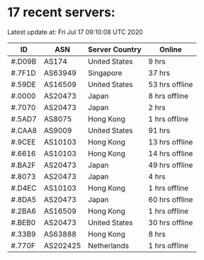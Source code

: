 # 17 recent servers:

Latest update at: Fri Jul 17 09:10:08 UTC 2020

| ID | ASN | Server Country | Online |
| -- | --- | -------------- | ------ |
| #.D09B | AS174 | United States | 9 hrs |
| #.7F1D | AS63949 | Singapore | 37 hrs |
| #.59DE | AS16509 | United States | 53 hrs offline |
| #.0000 | AS20473 | Japan | 8 hrs offline |
| #.7070 | AS20473 | Japan | 2 hrs |
| #.5AD7 | AS8075 | Hong Kong | 1 hrs offline |
| #.CAA8 | AS9009 | United States | 91 hrs |
| #.9CEE | AS10103 | Hong Kong | 13 hrs offline |
| #.6616 | AS10103 | Hong Kong | 14 hrs offline |
| #.BA2F | AS20473 | Japan | 49 hrs offline |
| #.8073 | AS20473 | Japan | 4 hrs |
| #.D4EC | AS10103 | Hong Kong | 1 hrs offline |
| #.8DA5 | AS20473 | Japan | 60 hrs offline |
| #.2BA6 | AS16509 | Hong Kong | 1 hrs offline |
| #.BEB0 | AS20473 | United States | 30 hrs offline |
| #.33B9 | AS63888 | Hong Kong | 8 hrs |
| #.770F | AS202425 | Netherlands | 1 hrs offline |

